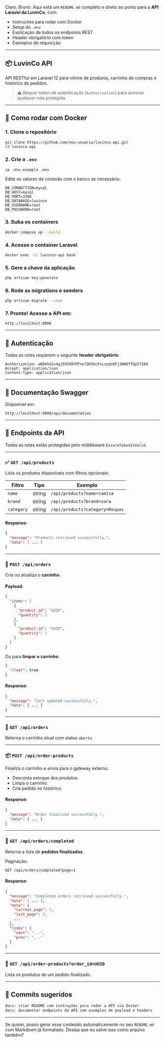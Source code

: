 Claro, Bruno. Aqui está um `README.md` completo e direto ao ponto para a **API Laravel da LuvinCo**, com:

* Instruções para rodar com Docker
* Setup do `.env`
* Explicação de todos os endpoints REST
* Header obrigatório com token
* Exemplos de requisição

---

## 📦 LuvinCo API

API RESTful em Laravel 12 para vitrine de produtos, carrinho de compras e histórico de pedidos.

> ⚠️ Requer token de autenticação (`Authorization`) para acessar qualquer rota protegida.

---

## 🚀 Como rodar com Docker

### 1. Clone o repositório

```bash
git clone https://github.com/seu-usuario/luvinco-api.git
cd luvinco-api
```

### 2. Crie o `.env`

```bash
cp .env.example .env
```

Edite os valores de conexão com o banco se necessário:

```env
DB_CONNECTION=mysql
DB_HOST=mysql
DB_PORT=3306
DB_DATABASE=luvinco
DB_USERNAME=root
DB_PASSWORD=root
```

### 3. Suba os containers

```bash
docker compose up --build
```

### 4. Acesse o container Laravel

```bash
docker exec -it luvinco-api bash
```

### 5. Gere a chave da aplicação

```bash
php artisan key:generate
```

### 6. Rode as migrations e seeders

```bash
php artisan migrate --seed
```

### 7. Pronto! Acesse a API em:

```
http://localhost:8000
```

---

## 🧪 Autenticação

Todas as rotas requerem o seguinte **header obrigatório**:

```http
Authorization: wQ8ehU2x4gj93CH9lMTnelQO3GcFvLzyqn8Fj3WA0ffQy57I60
Accept: application/json
Content-Type: application/json
```

---

## 📘 Documentação Swagger

Disponível em:

```
http://localhost:8000/api/documentation
```

---

## 🔁 Endpoints da API

Todas as rotas estão protegidas pelo middleware `EnsureTokenIsValid`.

---

### ✅ `GET /api/products`

Lista os produtos disponíveis com filtros opcionais:

| Filtro     | Tipo   | Exemplo                         |
| ---------- | ------ | ------------------------------- |
| `name`     | string | `/api/products?name=camisa`     |
| `brand`    | string | `/api/products?brand=zara`      |
| `category` | string | `/api/products?category=Roupas` |

#### Response:

```json
{
  "message": "Products retrieved successfully.",
  "data": [ ... ]
}
```

---

### 🛒 `POST /api/orders`

Cria ou atualiza o **carrinho**.

#### Payload:

```json
{
  "items": [
    {
      "product_id": "UUID",
      "quantity": 2
    },
    {
      "product_id": "UUID",
      "quantity": 1
    }
  ]
}
```

Ou para **limpar o carrinho**:

```json
{
  "clear": true
}
```

#### Response:

```json
{
  "message": "Cart updated successfully.",
  "data": { ... }
}
```

---

### 🧺 `GET /api/orders`

Retorna o carrinho atual com status `aberto`.

---

### 📦 `POST /api/order-products`

Finaliza o carrinho e envia para o gateway externo.

* Desconta estoque dos produtos.
* Limpa o carrinho.
* Cria pedido no histórico.

#### Response:

```json
{
  "message": "Order finalized successfully.",
  "data": { ... }
}
```

---

### 📜 `GET /api/orders/completed`

Retorna a lista de **pedidos finalizados**.

Paginação:

```
GET /api/orders/completed?page=1
```

#### Response:

```json
{
  "message": "Completed orders retrieved successfully.",
  "data": [ ... ],
  "meta": {
    "current_page": 1,
    "last_page": 3,
    ...
  },
  "links": {
    "next": "...",
    "prev": "..."
  }
}
```

---

### 🧾 `GET /api/order-products?order_id=UUID`

Lista os produtos de um pedido finalizado.

---

## 📌 Commits sugeridos

```bash
docs: criar README com instruções para rodar a API via Docker
docs: documentar endpoints da API com exemplos de payload e headers
```

---

Se quiser, posso gerar esse conteúdo automaticamente no seu `README.md` com Markdown já formatado. Deseja que eu salve isso como arquivo também?
